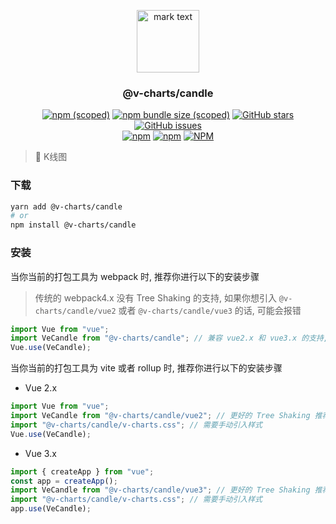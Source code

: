 <p align="center">
<img src="../../docs/.vuepress/public/favicon.ico" alt="mark text" width="100" height="100">
</p>

<h3 align="center">@v-charts/candle</h3>

<p align="center">
  <a href="https://www.npmjs.com/package/@v-charts/candle" target="_blank"><img alt="npm (scoped)" src="https://img.shields.io/npm/v/@v-charts/candle"></a>
  <a href="https://www.npmjs.com/package/@v-charts/candle" target="_blank"><img alt="npm bundle size (scoped)" src="https://img.shields.io/bundlephobia/min/@v-charts/candle"></a>
  <a href="https://github.com/denaro-org/v-charts2/stargazers" target="_blank"><img alt="GitHub stars" src="https://img.shields.io/github/stars/@v-charts/candle"></a>
  <a href="https://github.com/denaro-org/v-charts2/issues" target="_blank"><img alt="GitHub issues" src="https://img.shields.io/github/issues/denaro-org/v-charts2"></a>
  <br />
  <a href="https://www.npmjs.com/package/@v-charts/candle" target="_blank"><img alt="npm" src="https://img.shields.io/npm/dt/@v-charts/candle"></a>
  <a href="https://www.npmjs.com/package/@v-charts/candle" target="_blank"><img alt="npm" src="https://img.shields.io/npm/dm/@v-charts/candle"></a>
  <a href="https://github.com/denaro-org/v-charts2/blob/main/LICENSE" target="_blank"><img alt="NPM" src="https://img.shields.io/npm/l/@v-charts/candle"></a>
</p>

> :tada: K线图

### 下载

```bash
yarn add @v-charts/candle
# or
npm install @v-charts/candle
```

### 安装

当你当前的打包工具为 webpack 时, 推荐你进行以下的安装步骤

> 传统的 webpack4.x 没有 Tree Shaking 的支持, 如果你想引入 `@v-charts/candle/vue2` 或者 `@v-charts/candle/vue3` 的话, 可能会报错

```javascript
import Vue from "vue";
import VeCandle from "@v-charts/candle"; // 兼容 vue2.x 和 vue3.x 的支持, 将会自动加载支持 vue2.x 的支持包或者支持 vue3.x 的支持包
Vue.use(VeCandle);
```

当你当前的打包工具为 vite 或者 rollup 时, 推荐你进行以下的安装步骤

- Vue 2.x

```javascript
import Vue from "vue";
import VeCandle from "@v-charts/candle/vue2"; // 更好的 Tree Shaking 推荐引入 vue2.x 的专属支持包
import "@v-charts/candle/v-charts.css"; // 需要手动引入样式
Vue.use(VeCandle);
```

- Vue 3.x

```javascript
import { createApp } from "vue";
const app = createApp();
import VeCandle from "@v-charts/candle/vue3"; // 更好的 Tree Shaking 推荐引入 vue3.x 的专属支持包
import "@v-charts/candle/v-charts.css"; // 需要手动引入样式
app.use(VeCandle);
```
